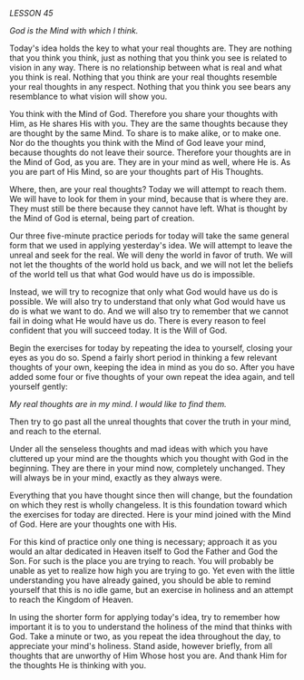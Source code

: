 *LESSON 45*

*God is the Mind with which I think.*

Today's idea holds the key to what your real thoughts are. They are nothing that you think you think, just as nothing that you think you see is related to vision in any way. There is no relationship between what is real and what you think is real. Nothing that you think are your real thoughts resemble your real thoughts in any respect. Nothing that you think you see bears any resemblance to what vision will show you.

You think with the Mind of God. Therefore you share your thoughts with Him, as He shares His with you. They are the same thoughts because they are thought by the same Mind. To share is to make alike, or to make one. Nor do the thoughts you think with the Mind of God leave your mind, because thoughts do not leave their source. Therefore your thoughts are in the Mind of God, as you are. They are in your mind as well, where He is. As you are part of His Mind, so are your thoughts part of His Thoughts.

Where, then, are your real thoughts? Today we will attempt to reach them. We will have to look for them in your mind, because that is where they are. They must still be there because they cannot have left. What is thought by the Mind of God is eternal, being part of creation.

Our three five-minute practice periods for today will take the same general form that we used in applying yesterday's idea. We will attempt to leave the unreal and seek for the real. We will deny the world in favor of truth. We will not let the thoughts of the world hold us back, and we will not let the beliefs of the world tell us that what God would have us do is impossible.

Instead, we will try to recognize that only what God would have us do is possible. We will also try to understand that only what God would have us do is what we want to do. And we will also try to remember that we cannot fail in doing what He would have us do. There is every reason to feel confident that you will succeed today. It is the Will of God.

Begin the exercises for today by repeating the idea to yourself, closing your eyes as you do so. Spend a fairly short period in thinking a few relevant thoughts of your own, keeping the idea in mind as you do so. After you have added some four or five thoughts of your own repeat the idea again, and tell yourself gently:

_My real thoughts are in my mind. I would like to find them._

Then try to go past all the unreal thoughts that cover the truth in your mind, and reach to the eternal.

Under all the senseless thoughts and mad ideas with which you have cluttered up your mind are the thoughts which you thought with God in the beginning. They are there in your mind now, completely unchanged. They will always be in your mind, exactly as they always were.

Everything that you have thought since then will change, but the foundation on which they rest is wholly changeless. It is this foundation toward which the exercises for today are directed. Here is your mind joined with the Mind of God. Here are your thoughts one with His.

For this kind of practice only one thing is necessary; approach it as you would an altar dedicated in Heaven itself to God the Father and God the Son. For such is the place you are trying to reach. You will probably be unable as yet to realize how high you are trying to go. Yet even with the little understanding you have already gained, you should be able to remind yourself that this is no idle game, but an exercise in holiness and an attempt to reach the Kingdom of Heaven.

In using the shorter form for applying today's idea, try to remember how important it is to you to understand the holiness of the mind that thinks with God. Take a minute or two, as you repeat the idea throughout the day, to appreciate your mind's holiness. Stand aside, however briefly, from all thoughts that are unworthy of Him Whose host you are. And thank Him for the thoughts He is thinking with you.